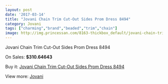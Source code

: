 ```yaml
---
layout: post
date: '2017-03-14'
title: "Jovani Chain Trim Cut-Out Sides Prom Dress 8494"
category: Jovani
tags: ["charming","brand","beaded","trim","chain"]
image: http://img.princessan.com/8163-thickbox_default/jovani-chain-trim-cut-out-sides-prom-dress-8494.jpg
---
```

Jovani Chain Trim Cut-Out Sides Prom Dress 8494

On Sales: **$310.64643**
<a href="https://www.princessan.com/en/jovani/3601-jovani-chain-trim-cut-out-sides-prom-dress-8494.html"><amp-img layout="responsive" width="600" height="600" src="//img.princessan.com/8163-thickbox_default/jovani-chain-trim-cut-out-sides-prom-dress-8494.jpg" alt="Jovani Chain Trim Cut-Out Sides Prom Dress 8494 0" /></a>
<a href="https://www.princessan.com/en/jovani/3601-jovani-chain-trim-cut-out-sides-prom-dress-8494.html"><amp-img layout="responsive" width="600" height="600" src="//img.princessan.com/8165-thickbox_default/jovani-chain-trim-cut-out-sides-prom-dress-8494.jpg" alt="Jovani Chain Trim Cut-Out Sides Prom Dress 8494 1" /></a>
<a href="https://www.princessan.com/en/jovani/3601-jovani-chain-trim-cut-out-sides-prom-dress-8494.html"><amp-img layout="responsive" width="600" height="600" src="//img.princessan.com/8164-thickbox_default/jovani-chain-trim-cut-out-sides-prom-dress-8494.jpg" alt="Jovani Chain Trim Cut-Out Sides Prom Dress 8494 2" /></a>

Buy it: [Jovani Chain Trim Cut-Out Sides Prom Dress 8494](https://www.princessan.com/en/jovani/3601-jovani-chain-trim-cut-out-sides-prom-dress-8494.html "Jovani Chain Trim Cut-Out Sides Prom Dress 8494")

View more: [Jovani](https://www.princessan.com/en/26-jovani "Jovani")